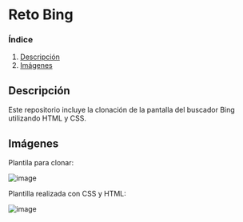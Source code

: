 # Reto Bing

### Índice
1. [Descripción](#descripcion)
2. [Imágenes](#imagenes)

##  <div id = "descripcion"> Descripción
Este repositorio incluye la clonación de la pantalla del buscador Bing utilizando HTML y CSS.

## <div id = "imagenes"> Imágenes
  Plantila para clonar:
  
  ![image](https://user-images.githubusercontent.com/110055279/191986260-5b3e0ac5-1a9a-49ca-9328-f44eb126dfa4.png)

  Plantilla realizada con CSS y HTML:
  
  ![image](https://user-images.githubusercontent.com/110055279/191986367-f12ea7d2-d655-43a2-9976-5687c118409f.png)

